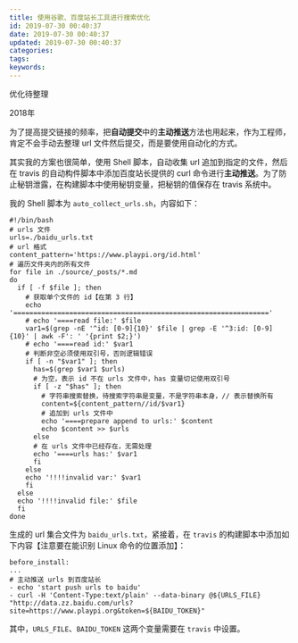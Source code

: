 ```yaml
---
title: 使用谷歌、百度站长工具进行搜索优化
id: 2019-07-30 00:40:37
date: 2019-07-30 00:40:37
updated: 2019-07-30 00:40:37
categories:
tags:
keywords:
---
```

优化待整理
<!-- more -->


2018年

为了提高提交链接的频率，把**自动提交**中的**主动推送**方法也用起来，作为工程师，肯定不会手动去整理 url 文件然后提交，而是要使用自动化的方式。

其实我的方案也很简单，使用 Shell 脚本，自动收集 url 追加到指定的文件，然后在 travis 的自动构件脚本中添加百度站长提供的 curl 命令进行**主动推送**。为了防止秘钥泄露，在构建脚本中使用秘钥变量，把秘钥的值保存在 travis 系统中。

我的 Shell 脚本为 `auto_collect_urls.sh`，内容如下：

```
#!/bin/bash
# urls 文件 
urls=./baidu_urls.txt
# url 格式 
content_pattern='https://www.playpi.org/id.html'
# 遍历文件夹内的所有文件 
for file in ./source/_posts/*.md
do
  if [ -f $file ]; then
    # 获取单个文件的 id【在第 3 行】
    echo '================================================================'
    # echo '====read file:' $file
    var1=$(grep -nE '^id: [0-9]{10}' $file | grep -E '^3:id: [0-9]{10}' | awk -F': ' '{print $2;}')
    # echo '====read id:' $var1
    # 判断非空必须使用双引号，否则逻辑错误 
    if [ -n "$var1" ]; then
      has=$(grep $var1 $urls)
      # 为空，表示 id 不在 urls 文件中，has 变量切记使用双引号 
      if [ -z "$has" ]; then
        # 字符串搜索替换，待搜索字符串是变量，不是字符串本身，// 表示替换所有 
        content=${content_pattern//id/$var1}
        # 追加到 urls 文件中 
        echo '====prepare append to urls:' $content
        echo $content >> $urls
      else
      # 在 urls 文件中已经存在，无需处理 
      echo '====urls has:' $var1
      fi
    else
    echo '!!!!invalid var:' $var1
    fi
  else
  echo '!!!!invalid file:' $file
  fi
done
```

生成的 url 集合文件为 `baidu_urls.txt`，紧接着，在 `travis` 的构建脚本中添加如下内容【注意要在能识别 Linux 命令的位置添加】：

```
before_install:
...
# 主动推送 urls 到百度站长
- echo 'start push urls to baidu'
- curl -H 'Content-Type:text/plain' --data-binary @${URLS_FILE} "http://data.zz.baidu.com/urls?site=https://www.playpi.org&token=${BAIDU_TOKEN}"

```

其中，`URLS_FILE`、`BAIDU_TOKEN` 这两个变量需要在 `travis` 中设置。

